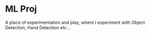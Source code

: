 ML Proj
=======

A place of experimentation and play, where I experiment with Object Detection, Hand Detection etc...
